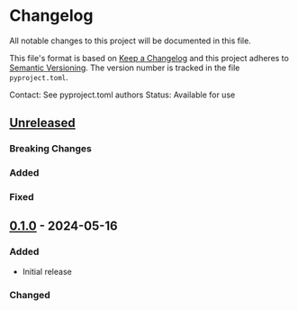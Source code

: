 # Changelog

All notable changes to this project will be documented in this file.

This file's format is based on [Keep a Changelog](http://keepachangelog.com/)
and this project adheres to [Semantic Versioning](http://semver.org/). The
version number is tracked in the file `pyproject.toml`.

Contact: See pyproject.toml authors
Status: Available for use

## [Unreleased]

### Breaking Changes

### Added

### Fixed

## [0.1.0] - 2024-05-16

### Added
- Initial release

### Changed

[unreleased]: https://github.com/microsoft/apt-package-function/compare/0.1.0...HEAD
[0.1.0]: https://github.com/microsoft/apt-package-function/tree/0.1.0
